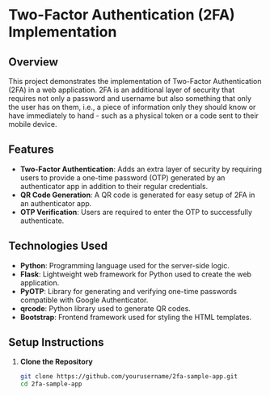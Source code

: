 # Two-Factor Authentication (2FA) Implementation

## Overview

This project demonstrates the implementation of Two-Factor Authentication (2FA) in a web application. 2FA is an additional layer of security that requires not only a password and username but also something that only the user has on them, i.e., a piece of information only they should know or have immediately to hand - such as a physical token or a code sent to their mobile device.

## Features

- **Two-Factor Authentication**: Adds an extra layer of security by requiring users to provide a one-time password (OTP) generated by an authenticator app in addition to their regular credentials.
- **QR Code Generation**: A QR code is generated for easy setup of 2FA in an authenticator app.
- **OTP Verification**: Users are required to enter the OTP to successfully authenticate.

## Technologies Used

- **Python**: Programming language used for the server-side logic.
- **Flask**: Lightweight web framework for Python used to create the web application.
- **PyOTP**: Library for generating and verifying one-time passwords compatible with Google Authenticator.
- **qrcode**: Python library used to generate QR codes.
- **Bootstrap**: Frontend framework used for styling the HTML templates.

## Setup Instructions

1. **Clone the Repository**
   ```bash
   git clone https://github.com/yourusername/2fa-sample-app.git
   cd 2fa-sample-app

